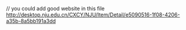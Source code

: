 // you could add good website in this file
<http://desktop.nju.edu.cn/CXCY/NJU/Item/Detail/e5090516-1f08-4206-a35b-8a5bb191a3dd>
